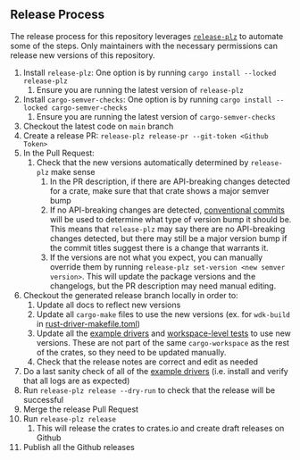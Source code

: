 ## Release Process

The release process for this repository leverages [`release-plz`](https://github.com/MarcoIeni/release-plz) to automate some of the steps. Only maintainers with the necessary permissions can release new versions of this repository.

1. Install `release-plz`: One option is by running `cargo install --locked release-plz`
   1. Ensure you are running the latest version of `release-plz`
1. Install `cargo-semver-checks`: One option is by running `cargo install --locked cargo-semver-checks`
   1. Ensure you are running the latest version of `cargo-semver-checks`    
1. Checkout the latest code on `main` branch
1. Create a release PR: `release-plz release-pr --git-token <Github Token>`
1. In the Pull Request:
   1. Check that the new versions automatically determined by `release-plz` make sense
      1. In the PR description, if there are API-breaking changes detected for a crate, make sure that that crate shows a major semver bump
      1. If no API-breaking changes are detected, [conventional commits](https://www.conventionalcommits.org/) will be used to determine what type of version bump it should be. This means that `release-plz` may say there are no API-breaking changes detected, but there may still be a major version bump if the commit titles suggest there is a change that warrants it.
      1. If the versions are not what you expect, you can manually override them by running `release-plz set-version <new semver version>`. This will update the package versions and the changelogs, but the PR description may need manual editing.
1. Checkout the generated release branch locally in order to:
   1. Update all docs to reflect new versions
   1. Update all `cargo-make` files to use the new versions (ex. for `wdk-build` in [rust-driver-makefile.toml](./crates/wdk-build/rust-driver-makefile.toml))
   1. Update all the [example drivers](./examples/) and [workspace-level tests](./tests/) to use new versions. These are not part of the same `cargo-workspace` as the rest of the crates, so they need to be updated manually.
   1. Check that the release notes are correct and edit as needed
1. Do a last sanity check of all of the [example drivers](./examples/) (i.e. install and verify that all logs are as expected)
1. Run `release-plz release --dry-run` to check that the release will be successful
1. Merge the release Pull Request
1. Run `release-plz release`
   1. This will release the crates to crates.io and create draft releases on Github
1. Publish all the Github releases
